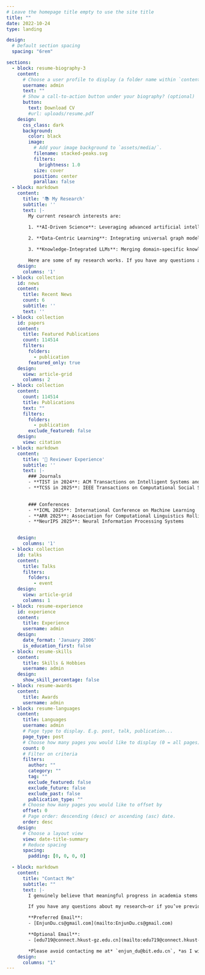 ```yaml
---
# Leave the homepage title empty to use the site title
title: ""
date: 2022-10-24
type: landing

design:
  # Default section spacing
  spacing: "6rem"

sections:
  - block: resume-biography-3
    content:
      # Choose a user profile to display (a folder name within `content/authors/`)
      username: admin
      text: ""
      # Show a call-to-action button under your biography? (optional)
      button:
        text: Download CV
        #url: uploads/resume.pdf
    design:
      css_class: dark
      background:
        color: black
        image:
          # Add your image background to `assets/media/`.
          filename: stacked-peaks.svg
          filters:
            brightness: 1.0
          size: cover
          position: center
          parallax: false
  - block: markdown
    content:
      title: '📚 My Research'
      subtitle: ''
      text: |-
        My current research interests are:

        1. **AI-Driven Science**: Leveraging advanced artificial intelligence techniques to tackle complex scientific challenges, this research promotes interdisciplinary innovation and discovery that unveil novel scientific insights.  
        
        2. **Data-Centric Learning**: Integrating universal graph models with large language models to significantly enhance data quantity, quality, efficiency, and privacy. This approach aims to optimize the robustness and scalability of machine learning systems for real-world applications. 

        3. **Knowledge-Integrated LLMs**: Merging domain-specific knowledge with large language models to fortify their reasoning capabilities and adaptability, ultimately striving to develop more efficient and universally applicable intelligent solutions.

        Here are some of my research works. If you have any questions about them or would like to connect and explore new ideas together, I welcome the discussion. Please reach out to collaborate! 😃
    design:
      columns: '1'
  - block: collection
    id: news
    content:
      title: Recent News
      count: 6
      subtitle: ''
      text: ''
  - block: collection
    id: papers
    content:
      title: Featured Publications
      count: 114514
      filters:
        folders:
          - publication
        featured_only: true
    design:
      view: article-grid
      columns: 2
  - block: collection
    content:
      count: 114514
      title: Publications
      text: ""
      filters:
        folders:
          - publication
        exclude_featured: false
    design:
      view: citation
  - block: markdown
    content:
      title: '📝 Reviewer Experience'
      subtitle: ''
      text: |-
        ### Journals
        - **TIST in 2024**: ACM Transactions on Intelligent Systems and Technology
        - **TCSS in 2025**: IEEE Transactions on Computational Social Systems

        
        ### Conferences
        - **ICML 2025**: International Conference on Machine Learning
        - **ARR 2025**: Association for Computational Linguistics Rolling Review
        - **NeurIPS 2025**: Neural Information Processing Systems


    design:
      columns: '1'
  - block: collection
    id: talks
    content:
      title: Talks
      filters:
        folders:
          - event
    design:
      view: article-grid
      columns: 1
  - block: resume-experience
    id: experience
    content:
      title: Experience
      username: admin
    design:
      date_format: 'January 2006'
      is_education_first: false
  - block: resume-skills
    content:
      title: Skills & Hobbies
      username: admin
    design:
      show_skill_percentage: false
  - block: resume-awards
    content:
      title: Awards
      username: admin
  - block: resume-languages
    content:
      title: Languages
      username: admin
      # Page type to display. E.g. post, talk, publication...
      page_type: post
      # Choose how many pages you would like to display (0 = all pages)
      count: 0
      # Filter on criteria
      filters:
        author: ""
        category: ""
        tag: ""
        exclude_featured: false
        exclude_future: false
        exclude_past: false
        publication_type: ""
      # Choose how many pages you would like to offset by
      offset: 0
      # Page order: descending (desc) or ascending (asc) date.
      order: desc
    design:
      # Choose a layout view
      view: date-title-summary
      # Reduce spacing
      spacing:
        padding: [0, 0, 0, 0]

  - block: markdown
    content:
      title: "Contact Me"
      subtitle: ""
      text: |-
        I genuinely believe that meaningful progress in academia stems from open dialogue and thoughtful debate. If you have ideas to share, constructive feedback on my work, or fresh perspectives you'd like to explore together, I would truly appreciate hearing from you.

        If you have any questions about my research—or if you’ve previously contacted me through GitHub issues and haven’t received a response—please feel free to reach out via email. I'm always happy to chat, collaborate, or offer assistance where I can.

        **Preferred Email**:  
        - [EnjunDu.cs@gmail.com](mailto:EnjunDu.cs@gmail.com)

        **Optional Email**:  
        - [edu719@connect.hkust-gz.edu.cn](mailto:edu719@connect.hkust-gz.edu.cn)

        *Please avoid contacting me at* `enjun_du@bit.edu.cn`, *as I will no longer have access to this address after June 2026.*
    design:
      columns: "1"
---
```

